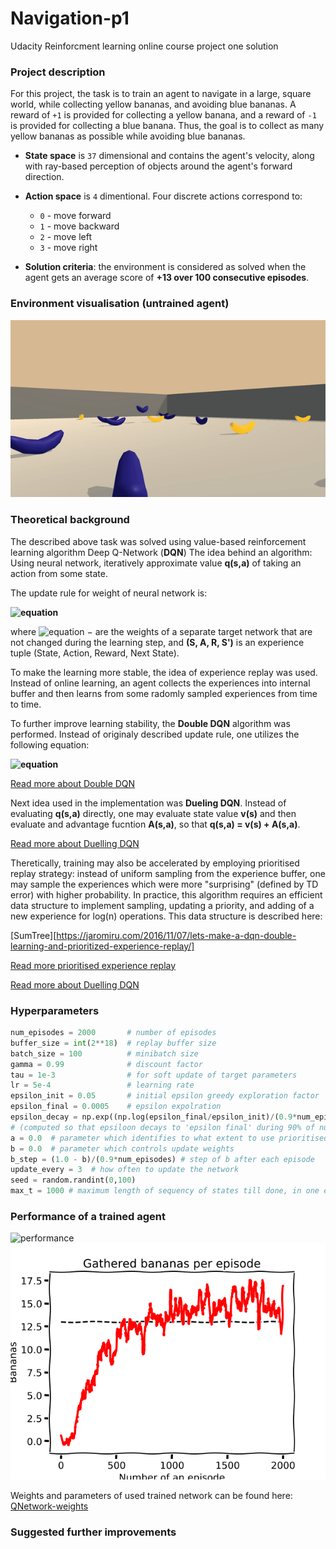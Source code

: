 # Navigation-p1
Udacity Reinforcment learning online course project one solution

### Project description

For this project, the task is to train an agent to navigate in a large, square world, while collecting yellow bananas, and avoiding blue bananas. A reward of `+1` is provided for collecting a yellow banana, and a reward of `-1` is provided for collecting a blue banana. Thus, the goal is to collect as many yellow bananas as possible while avoiding blue bananas.

- **State space** is `37` dimensional and contains the agent's velocity, along with ray-based perception of objects around the agent's forward direction. 

- **Action space** is `4` dimentional. Four discrete actions correspond to:
  - `0` - move forward
  - `1` - move backward
  - `2` - move left
  - `3` - move right

- **Solution criteria**: the environment is considered as solved when the agent gets an average score of **+13 over 100 consecutive episodes**.

### Environment visualisation (untrained agent)
![environment](https://github.com/betadecay1993/Navigation-p1/blob/master/results/banana_gatherer_untrained.gif)

### Theoretical background
The described above task was solved using value-based reinforcement learning algorithm Deep Q-Network (**DQN**)
The idea behind an algorithm:
Using neural network, iteratively approximate value **q(s,a)** of taking an action from some state.

The update rule for weight of neural network is:

**![equation](https://latex.codecogs.com/gif.latex?\Delta&space;\omega&space;=&space;\alpha&space;(R&space;&plus;&space;\gamma&space;\max_a&space;q(S',a,\omega^-)&space;-&space;q(S,A,\omega))\nabla_w&space;q(S,A,\omega))**

where ![equation](https://latex.codecogs.com/gif.latex?\omega^-) − are the weights of a separate target network that are not changed during the learning step, and **(S, A, R, S')** is an experience tuple (State, Action, Reward, Next State).

To make the learning more stable, the idea of experience replay was used. Instead of online learning, an agent collects the experiences into internal buffer and then learns from some radomly sampled experiences from time to time.

To further improve learning stability, the **Double DQN** algorithm was performed. Instead of originaly described update rule, one utilizes the following equation:

**![equation](https://latex.codecogs.com/gif.latex?\Delta&space;\omega&space;=&space;\alpha&space;(R&space;&plus;&space;\gamma&space;q(S',arg&space;\&space;\text{max}_a&space;q(S',A,\omega),\omega^-)&space;-&space;q(S,A,\omega))\nabla_w&space;q(S,A,\omega))**

[Read more about Double DQN](https://arxiv.org/abs/1509.06461)

Next idea used in the implementation was **Dueling DQN**. Instead of evaluating **q(s,a)** directly, one may evaluate state value **v(s)** and then evaluate and advantage fucntion **A(s,a)**, so that **q(s,a) = v(s) + A(s,a)**.

[Read more about Duelling DQN](https://arxiv.org/abs/1511.06581)

Theretically, training may also be accelerated by employing prioritised replay strategy: instead of uniform sampling from the experience buffer, one may sample the experiences which were more "surprising" (defined by TD error) with higher probability.
In practice, this algorithm requires an efficient data structure to implement sampling, updating a priority, and adding of a new experience for log(n) operations. 
This data structure is described here: 

[SumTree][https://jaromiru.com/2016/11/07/lets-make-a-dqn-double-learning-and-prioritized-experience-replay/]

[Read more prioritised experience replay](https://arxiv.org/abs/1511.05952)

[Read more about Duelling DQN](https://arxiv.org/abs/1511.06581)

### Hyperparameters
```python
num_episodes = 2000       # number of episodes
buffer_size = int(2**18)  # replay buffer size
batch_size = 100          # minibatch size
gamma = 0.99              # discount factor
tau = 1e-3                # for soft update of target parameters
lr = 5e-4                 # learning rate
epsilon_init = 0.05       # initial epsilon greedy exploration factor
epsilon_final = 0.0005    # epsilon expolration
epsilon_decay = np.exp((np.log(epsilon_final/epsilon_init)/(0.9*num_episodes))) #epsilon decay factor
# (computed so that epsiloon decays to 'epsilon final' during 90% of num_episodes
a = 0.0  # parameter which identifies to what extent to use prioritised replay (1.0 is fully use prioritised experience replay)
b = 0.0  # parameter which controls update weights
b_step = (1.0 - b)/(0.9*num_episodes) # step of b after each episode
update_every = 3  # how often to update the network
seed = random.randint(0,100)
max_t = 1000 # maximum length of sequency of states till done, in one episode
```

### Performance of a trained agent
![performance](https://github.com/betadecay1993/Navigation-p1/blob/master/results/banana_gatherer.gif)
![scores](https://github.com/betadecay1993/Navigation-p1/blob/master/results/scores.png)

Weights and parameters of used trained network can be found here:
[QNetwork-weights](https://github.com/betadecay1993/Navigation-p1/blob/master/results/banana_17.0.pth)
### Suggested further improvements
